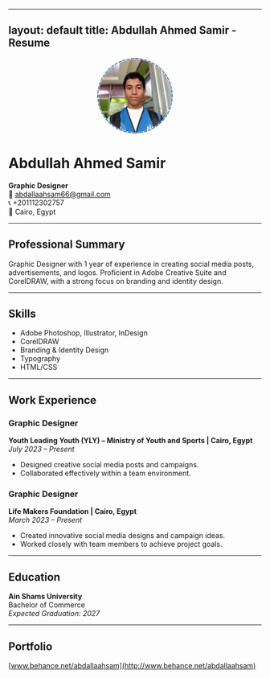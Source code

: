 
---
layout: default
title: Abdullah Ahmed Samir - Resume
---

<div style="text-align: center;">
    <img src="profile.jpg" alt="Abdullah Ahmed Samir Photo" style="width: 150px; border-radius: 50%;">
</div>

# Abdullah Ahmed Samir
**Graphic Designer**  
📧 [abdallaahsam66@gmail.com](mailto:abdallaahsam66@gmail.com)  
📞 +201112302757  
📍 Cairo, Egypt  

---

## Professional Summary
Graphic Designer with 1 year of experience in creating social media posts, advertisements, and logos. Proficient in Adobe Creative Suite and CorelDRAW, with a strong focus on branding and identity design.

---

## Skills
- Adobe Photoshop, Illustrator, InDesign  
- CorelDRAW  
- Branding & Identity Design  
- Typography  
- HTML/CSS  

---

## Work Experience

### Graphic Designer
**Youth Leading Youth (YLY) – Ministry of Youth and Sports | Cairo, Egypt**  
_July 2023 – Present_  
- Designed creative social media posts and campaigns.  
- Collaborated effectively within a team environment.  

### Graphic Designer
**Life Makers Foundation | Cairo, Egypt**  
_March 2023 – Present_  
- Created innovative social media designs and campaign ideas.  
- Worked closely with team members to achieve project goals.  

---

## Education
**Ain Shams University**  
Bachelor of Commerce  
_Expected Graduation: 2027_  

---

## Portfolio
[www.behance.net/abdallaahsam](http://www.behance.net/abdallaahsam)  
